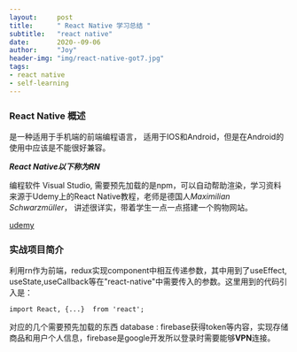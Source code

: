 ```yaml
---
layout:     post
title:      " React Native 学习总结 "
subtitle:   "react native"
date:       2020--09-06
author:     "Joy"
header-img: "img/react-native-got7.jpg"
tags:
- react native
- self-learning
---
```

### React Native 概述

是一种适用于手机端的前端编程语言， 适用于IOS和Android，但是在Android的使用中应该是不能很好兼容。

***React Native以下称为RN***

编程软件 Visual Studio, 需要预先加载的是npm，可以自动帮助渲染，学习资料来源于Udemy上的React Native教程，老师是德国人*Maximilian Schwarzmüller*， 讲述很详实，带着学生一点一点搭建一个购物网站。

<a href="http://udemy.com/course/react-native-the-practical-guide" target="_blank">udemy</a>

### 实战项目简介

利用rn作为前端，redux实现component中相互传递参数，其中用到了useEffect, useState,useCallback等在"react-native"中需要传入的参数。这里用到的代码引入是：
```
import React, {...}  from 'react';
```
对应的几个需要预先加载的东西 database : firebase获得token等内容，实现存储商品和用户个人信息，firebase是google开发所以登录时需要能够**VPN**连接。





